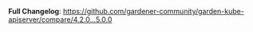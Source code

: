 **Full Changelog**: https://github.com/gardener-community/garden-kube-apiserver/compare/4.2.0...5.0.0